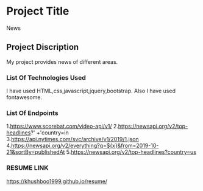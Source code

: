 # Project Title

News

## Project Discription

My project provides news of different areas.

### List Of Technologies Used

I have used HTML,css,javascript,jquery,bootstrap.
Also I have used fontawesome.

### List Of Endpoints
 
 1.https://www.scorebat.com/video-api/v1/
 2.https://newsapi.org/v2/top-headlines?' +'country=in
 3.https://api.nytimes.com/svc/archive/v1/2019/1.json
 4.https://newsapi.org/v2/everything?q=${x}&from=2019-10-21&sortBy=publishedAt
 5.https://newsapi.org/v2/top-headlines?country=us

### RESUME LINK
 https://khushboo1999.github.io/resume/
